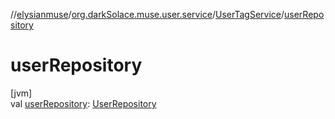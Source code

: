 //[elysianmuse](../../../index.md)/[org.darkSolace.muse.user.service](../index.md)/[UserTagService](index.md)/[userRepository](user-repository.md)

# userRepository

[jvm]\
val [userRepository](user-repository.md): [UserRepository](../../org.darkSolace.muse.user.repository/-user-repository/index.md)
